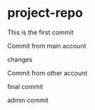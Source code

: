 # project-repo

This is the first commit

Commit from main account

changes

Commit from other account

final commit

admin commit 



